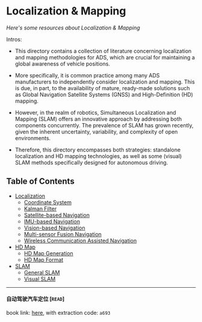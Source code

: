 # Localization & Mapping
*Here's some resources about Localization & Mapping*

Intros:
* This directory contains a collection of literature concerning localization and mapping methodologies for ADS, which are crucial for maintaining a global awareness of vehicle positions. 

* More specifically, it is common practice among many ADS manufacturers to independently consider localization and mapping. This is due, in part, to the availability of mature, ready-made solutions such as Global Navigation Satellite Systems (GNSS) and High-Definition (HD) mapping.

* However, in the realm of robotics, Simultaneous Localization and Mapping (SLAM) offers an innovative approach by addressing both components concurrently. The prevalence of SLAM has grown recently, given the inherent uncertainty, variability, and complexity of open environments.

* Therefore, this directory encompasses both strategies: standalone localization and HD mapping technologies, as well as some (visual) SLAM methods specifically designed for autonomous driving.


## Table of Contents
* [Localization](localization/README.md)
  * [Coordinate System](localization/preliminaries/coordination_system.md)
  * [Kalman Filter](localization/preliminaries/Kalman_filter.md)
  * [Satellite-based Navigation](localization/methodologies/satellite_based.md)
  * [IMU-based Navigation](localization/methodologies/IMU_based.md)
  * [Vision-based Navigation](localization/methodologies/vision_based.md)
  * [Multi-sensor Fusion Navigation](localization/methodologies/multi_sensor_fusion.md)
  * [Wireless Communication Assisted Navigation](localization/methodologies/WCAN.md)
* [HD Map](HD_map/README.md)
  * [HD Map Generation](HD_map/generation.md)
  * [HD Map Format](HD_map/format.md)
* [SLAM](SLAM/README.md)
  * [General SLAM](SLAM/general.md)
  * [Visual SLAM](SLAM/visual.md)

---


#### 自动驾驶汽车定位 [`READ`]
book link: [here](https://pan.baidu.com/s/1J8qRBuRGOf-PCERzs1xuqw), with extraction code: `a693`
